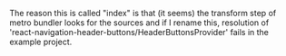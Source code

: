 The reason this is called "index" is that (it seems) the transform step of metro bundler looks for the sources and if I rename this, resolution of 'react-navigation-header-buttons/HeaderButtonsProvider' fails in the example project. 
